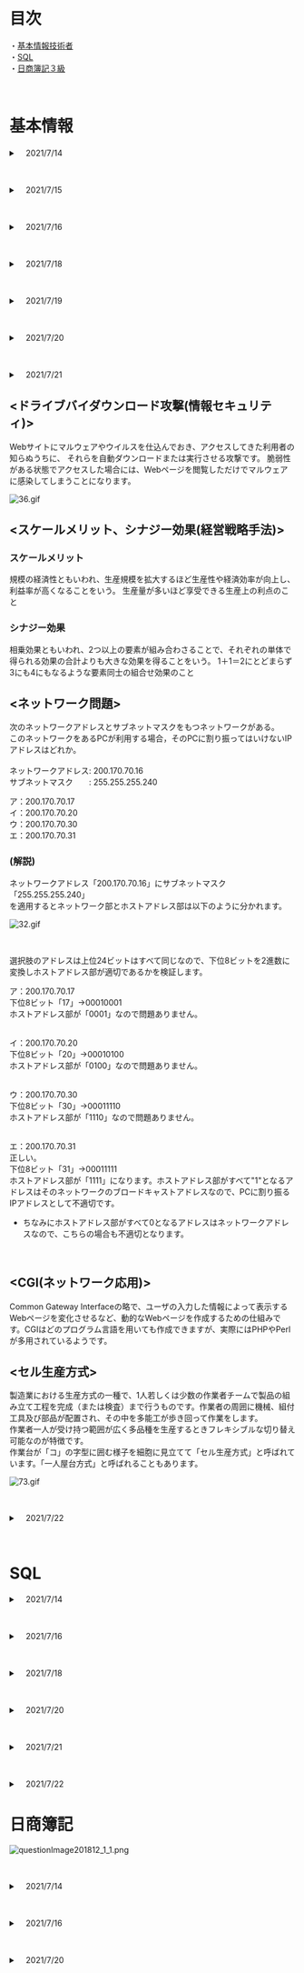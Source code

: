 # 目次
・[基本情報技術者](#anchor1) 
</br>
・[SQL](#anchor2)
</br>
・[日商簿記３級](#anchor3)
</br>

</br>

<a id="anchor1"></a>

<!--ーーーーーーーーーーーーーー 基本情報技術者.--ーーーーーーーーーーーーーー-->

# 基本情報 
<!-- 2021/7/14　学習 -->
<details><summary>　2021/7/14 </summary>

## ＜バランススコアカード(Balanced Score Card、BSC)＞
企業のビジョンと戦略を実現するために、「財務」「顧客」「内部ビジネスプロセス」「学習と成長」という4つの視点から業績を評価・分析する手法です。
</br>

### ・財務の視点
株主や従業員などの利害関係者の期待に応えるため、企業業績として財務的に成功するためにどのように行動すべきかの指標を設定する。
（持続的成長が目標であるので，受注残を指標とする。）
</br>

### ・顧客の視点
企業のビジョンを達成するために、顧客に対してどのように行動すべきかの指標を設定する。
（主要顧客との継続的な関係構築が目標であるので，クレーム件数を指標とする。）
</br>

### ・内部ビジネスプロセスの視点
財務的目標の達成や顧客満足度を向上させるために、優れた業務プロセスを構築するための指標を設定する。
（製品開発力の向上が目標であるので，製品開発領域の研修受講時間を指標とする。）
</br>

### ・学習と成長の視点
企業のビジョンを達成するために組織や個人として、どのように変化(改善)し能力向上を図るかの指標を設定する。
（製品の製造の生産性向上が目標であるので，製造期間短縮日数を指標とする。）

￼
## 非機能要件
「ソフトウェア製品の品質」に挙げられている「品質要件」のほか、「技術要件」「運用・操作要件」「移行要件」「付帯作業」などが非機能要件として定義される項目となります。

</br>

## ＜事業継続計画で用いられる用語＞

* MTBFMean Time Between Failuresの略。システムの修理が完了し正常に稼働し始めてから、次回故障するまでの平均故障間隔を表します。

* MTTRMean Time To Repairの略。システムの故障を修理するために要した平均修復時間を表します。

* RPORecovery Point Objectiveの略で、目標復旧時点のこと。障害の発生などの理由により業務が中断した場合に、失ったデータを過去のどの時点の状態まで復旧させるかを示す目標値です。

* RTORTO(Recovery Time Objective，目標復旧時間)は、業務中断後、どのくらいの時間で復旧させるかを示す目標値です。


＊稼働率　＝　MTBF / ( MTBF ＋ MTTR ) 

</br>

## ＜ITポートフォリオ＞

ポートフォリオの考え方を情報化投資戦略に応用したものです。
IT投資をその目的やリスクの特性ごとにカテゴライズし、そのカテゴリごとに投資割合を管理することで、限りある経営資源を有効に配分することが可能になります。

</details>

<!-- 2021/7/14　学習 -->


<!-- 2021/7/15　学習 -->
</br><details><summary>　2021/7/15 </summary>


## <モジュール結合度>
モジュール同士の関連性の強さを表し、モジュール結合度が弱いほど関連するモジュールに変更があった場合の影響を受けにくくなるので、モジュールの独立性が高まり保守性が向上します。
<br/><br/>
データ結合 (結合が弱い↑、独立性が高い↑)<br/>
処理に必要なデータだけを単一のパラメータとして受け渡している。<br/><br/>
スタンプ結合<br/>
処理に必要なデータだけをレコードや構造体などのデータ構造として受け渡している。<br/><br/>
制御結合<br/>
もう１つのモジュールの制御要素を受け渡している。<br/><br/>
外部結合<br/>
外部宣言された共通データを参照している。<br/><br/>
共通結合<br/>
共通域に宣言された共通データを参照している。<br/><br/>
内容結合 (結合が強い↓、独立性が低い↓)<br/>
お互いのモジュール内部を直接参照・分析している。<br/>


<!-- ここまで 2021/7/15　学習 -->
</details>





<!-- 2021/7/16　学習 -->

</br><details><summary>　2021/7/16 </summary>

## < コンパイラ >
高水準語で記述されたソースコードを機械語などに一括して翻訳するソフトウェアです。

![19.gif](https://www.fe-siken.com/kakomon/30_aki/img/19.gif)

### ・字句解析 <br/>
プログラムを表現する文字の列を、意味のある最小の構成要素の列に変換する<br/>

### ・構文解析 <br/>
言語の文法に基づいてプログラムを解析し、文法誤りがないかチェックする<br/>

### ・意味解析<br/>
変数の宣言と使用とを対応付けたり、演算におけるデータ型の整合性をチェックする<br/>

### ・最適化<br/>
ジスタの有効利用を目的としたレジスタ割付けや、不要な演算を省略するためのプログラム変換を行う<br/>

</br>

## <オブジェクト指向>
### ・伝搬(プロパゲーション)
あるオブジェクトに対して操作を適用したとき，関連するオブジェクトに対してもその操作が自動的に適用される仕組み<br/>

### ・委譲(デリゲーション)
あるオブジェクトに対する操作をその内部で他のオブジェクトに依頼する仕組み
オブジェクト指向において、あるオブジェクトに依頼されたメッセージの処理を、他のオブジェクトに委ねること。<br/>

### ・継承(インヘリタンス)
下位のクラスが上位のクラスの属性や操作を引き継ぐ仕組み<br/>

### ・合成(コンポジション)
複数のオブジェクトを部分として用いて，新たな一つのオブジェクトを生成する仕組み<br/>

<br/>

## <連関図法(企業活動)>
複雑な要因の絡み合う事象について、
その事象間の因果関係・相互関係を明らかにして問題や原因を特定し、
目的達成のための手段を発見する手法です。
特性要因図とは、事象同士の因果関係を表現できる点で異なっています。

![76.gif](https://www.fe-siken.com/kakomon/30_aki/img/76.gif)

### その他
・PDPC法 </br>
事態の進展とともに様々な事象が想定される問題について，
対応策を検討して望ましい結果に至るプロセスを定める方法である。

・親和図法</br>
収集した情報を相互の関連によってグループ化し，
解決すべき問題点を明確にする方法である。

・系統図法<br/>
目的・目標を達成するための手段・方策を順次展開し，
最適な手段・方策を追求していく方法である。

<!-- ここまで　2021/7/16　学習 -->

</details>




<!-- 2021/7/18　学習 -->

</br><details><summary>　2021/7/18 </summary>
</br>

## <サービス運用(障害発生時)>
### ウォームスタート
ウォームスタートは、システム障害が発生したときに、システムの電源をOFFにせずに、
そのままの状態でプログラムを再起動して処理を再開する方法です。
<br/>

### コールドスタート
コールドスタートは、システム障害が発生したときに、システムの電源を入れ直し、
システムを初期状態に戻してからプログラムを起動して処理を再開する方法です。
<br/>

### ロ－ルバック
ロールバックは、トランザクションの途中、
プログラムのバグなどでアプリケーションが強制終了した場合に、更新前ログを用いてデータベースをトランザクション開始直前の状態に戻す処理です。
<br/>

### ロールフォワード
ロールフォワードは、システム障害などでアプリケーションが強制終了したときに、
更新後ログを用いて今まで処理したトランザクションを再現しシステム障害直前までデータベース情報を復帰させる処理です。

</br>

## <請負契約(労働関連・取引関連)>
委託先（受託者・請負側）の従業員が委託先組織の指揮命令の下で業務に従事する労働契約です。
<br/>
請負契約では、受託者と受託者が雇用している従業員の間に指揮命令関係があるので、
始業・就業時間、休憩時間、勤務日など勤務形態に関するルールは発注者ではなく
受託者自らが自社の従業員への指示を行います。

![80.gif](https://www.fe-siken.com/kakomon/30_aki/img/80.gif)
<br/>

## ※偽装請負
業務委託の形式をとっているのに、実態は委託先従業員が委託元の責任者の指揮命令で業務にあたる、
という労働者派遣のようになっている状態

</br>

## <OtoO(ネットビジネス)>
OtoO(Online to Offline)は、インターネット上(オンライン)から実世界(オフライン)への行動
（またはその逆）を促進するマーケティング施策のことです。
<br/><br/>
インターネット上で販売促進キャンペーンや割引クーポンを展開し、
顧客を実世界の店舗に誘導するなどの例があります。
モバイルアプリの提供やSNSでの発信、ECサイトと実店舗の連携など様々な形態があります。

</br>

## <キャパシティプランニング(システム評価指標)>
情報システムの設計段階において、現状の最大負荷だけでなく将来予測される最大負荷時にもサービスの水準を維持できるような設計を検討することです。検討は、CPUの性能や回線の速度などに加えて経済性や拡張性も対象になります。キャパシティプランニングを行うことで適切なハードウェアを選定し、最適な投資ができます。
<br/>
<br/>

### キャパシティプランニングの手順
1.現行システムをモニタリングし現状の処理能力を把握する<br/>

2.将来的に予測される端末の増加、利用者数の増加などを分析する<br/>

3.2.の分析結果からシステム能力の限界時期を予測する<br/>

4.新たなシステム構成で実現すべき性能要件から必要なハードウェア増設を検討する<br/>

</details>

<!-- ここまで 2021/7/18　学習 -->



<!-- 2021/7/19　学習 -->

</br><details><summary>　2021/7/19 </summary>

## <CSIRTマテリアル(情報セキュリティー)>
組織的なインシデント対応体制である「組織内CSIRT」の構築を支援する目的で作成されたガイドラインです。
構想フェーズ、構築フェーズ、運用フェースの3部構成になっていて、ITセキュリティに対応するための情報およびノウハウが提示されています。
CSIRTマテリアルは、JPCERT/CCのWebサイトで閲覧可能です。
<br/>

## <ISMSユーザーズガイド(情報セキュリティー)>
ISMS認証基準(JIS Q 27001:2014)の要求事項について一定の範囲でその意味するところを説明しているガイドです。JIPDECによって作成されています。
<br/>

## <リスクアセスメント(監査)>
リスクアセスメントを実施する前にリスク受容基準を確立することになっています。
なぜなら、リスクアセスメントに含まれるリスク評価プロセスにおいて、リスク分析の結果とリスク受容基準を比較することになっているからです。

![58.gif](https://www.fe-siken.com/kakomon/30_aki/img/58.gif)
<br/>

## <情報セキュリティマネジメント（情報セキュリティ管理）>

### ・信頼性(Reliability)
意図する行動と結果とが一貫しているという特性<br/>

### ・真正性(Authenticity)
エンティティは，それが主張するとおりのものであるという特性<br/>

### ・可用性(Availability)
認可されたエンティティが要求したときに，
アクセス及び使用が可能であるという特性<br/>

### ・機密性(Confidentiality)
認可されていない個人，エンティティ又はプロセスに対して，
情報を使用させず，また，開示しないという特性

<br/>

## <RFI,RFP(情報計画・実施)>
### RFI(Request for Information，情報提供依頼書)
企業・組織がシステム調達や業務委託をする場合や、
初めての取引となるベンダ企業に対して情報の提供を依頼すること、
またはその際に提出される文書のこと。
RFIを発行することによって相手方が保有する技術・経験や、情報技術動向、
及び導入予定のシステムが技術的に実現可能であるかなどを確認することができる。

<br/>

### <RFP(Request for Proposal，提案依頼書)>
情報システムの調達を予定している企業・組織が、発注先候補のITベンダに対して具体的な
システム提案をするように求めること、またはシステム要件や調達要件を取りまとめた文書のこと。

### システム調達の流れ
1. 情報提供依頼（RFI：Request For Information）<br/>
2. 提案依頼書(RFP：Request For Proposal）の作成と配付<br/>
3. 選定基準の作成<br/>
4. ベンダ企業からの提案書及び見積書の入手<br/>
5. 提案内容の比較評価<br/>
6. 調達先の選定<br/>
7. 契約締結<br/>

<br>

## <SOA(ソリューションビジネス)>
(Service Oriented Architecture，サービス指向アーキテクチャ)<br/>

業務上の一処理に相当するソフトウェアで実現されている機能や部品を独立したサービスとし、
それらを組み合わせ連携させることで言語やプラットフォームに依存しないでシステムを構築するという手法、
またはそのことを指す言葉です。
機能単位の組み合わせでシステムを設計するので、
ソフトウェアコンポーネントの再利用や機能の入替えがしやすいという特徴があります。

<br/>

## <リンカ（Linker)>
複数個のコンパイル済みプログラムや、
そのプログラムで使用するライブラリを連結・統合し、1つの実行可能なプログラムファイルとして出力するソフトウェアです。

![20.gif](https://www.fe-siken.com/kakomon/30_aki/img/20.gif)

<br/>

## <割込み(プロセッサ)>
すぐに対処しなくてはならない問題などがシステムに生じたときに、
実行中のプログラムの処理をいったん停止し、優先的に事象の解決を図ることを可能にする仕組みです。
<br/>

### 割込み発生時の手順


#### 1.ユーザモードから特権モードへの移行
割込みが発生すると自動的に特権モード(スーパバイザモード)に切り替わる。
<br/>

#### 2.プログラムレジスタ(プログラムカウンタ)などの退避
割込み処理終了後にもとの命令位置に戻れるように現在のプログラムカウンタの値をスタックに退避させる。
<br/>


#### 3.割込み処理ルーチンの開始番地の決定
所定の割込み処理の開始アドレスを取得して、プログラムカウンタにセットする。
<br/>

#### 4.割込み処理ルーチンの実行
所定の割込み処理
<br/>

## <ディジタル署名(情報セキュリティ)>
公開鍵暗号方式を使ってディジタル文書の正当性を保証する技術です。
ディジタル署名を利用すると、受信者側で「発信元が正当であるか」と「改ざんの有無」の2点を確認できるようになります。
<br/>

## <ラウンドロビン方式(オペレーションシステム)>
実行可能状態となった順に従って、タスクに一定のCPU時間(タイムクウォンタム)ずつ与えていくタスクスケジューリング方式です。
一定時間内に処理が終わらなかったタスクは、実行可能状態の待ち行列の最後尾に移され、次にCPU使用権が与えられるまでの間は待ち状態となります。
<br/>

## <スプーリング>
入出力装置とやり取りするデータを一度外部記憶装置などへ転送し、
外部記憶装置と入出力装置の間でデータをやり取り方法をとります。これによってCPUは低速な入出力装置の動作完了を待つことなく、
次の処理に移ることができるためスループットを大幅に向上させることができます。
<br/>

## <CIO(経営・組織論)>
経営戦略に沿った情報戦略やIT投資計画に関する責任を持つ役職である最高情報責任者のことです。CEO(最高経営責任者)やCOO(最高執行責任者)を補佐し、企業の情報戦略の策定に当たるのが主な職務となります。
<br/>

## <クイックソート（アルゴリズム）>
n個のデータをある基準値以下の値のグループと基準値以上の値のグループに分割し、更にそれぞれのグループで基準値を選んで二つのグループに分割するという処理を繰り返してデータを整列するアルゴリズムです。
<br/>

## <機械学習(情報に関する理論)>
コンピュータに大量の学習データを与え、数学的アプローチによって自律的にデータの特徴点を見出して、コンピュータに人間のようなパターン認識や分類能力をもたせるAIの分野です。教師あり学習、教師なく学習、強化学習などの学習方法があります。


</details>

<!-- ここまで 2021/7/19　学習 -->

<!-- 2021/7/20　学習 -->

</br><details><summary>　2021/7/20 </summary>

## <IDS(情報セキュリティー対策)> 
IDS(Intrusion Detection System，侵入検知システム)は、ネットワークやホストをリアルタイムで監視し、
異常を検知した場合に管理者に通知するなどの処置を行うシステムです。
異常を通知することを目的としたシステムのため通信の遮断などの防御機能を持たないことがほとんどです。
<br/>

### ネットワーク型IDS(NIDS)
ネットワークの通信を監視する
<br/>

### ホスト型IDS(HIDS)
サーバなどにインストールされ、そのマシンの挙動を監視する

</br>

## <IT投資評価(情報システム戦略)>

## 事前評価
実施前の投資案件に対して、内部の了解を得るとともに他のプロジェクトとの整合などの全体最適の観点から評価を行う。<br/>
投資実行の可否を判断するための情報を提供する役割を担う。<br/>

## 中間評価
実施中の投資案件の実績をモニタリングし評価する。<br/>
実施計画の軌道修正を判断するための情報を提供する役割を担う。<br/>

## 事後評価
実施済の投資案件が事前に設計した目的・効果を達成しているかどうかを評価する。<br/>
IT投資の実施効果を上位マネジメントに報告するとともに、終結以後の改善策について判断するための情報を提供する役割を担う。<br/>

</br>

## <ロックの精度(データベースのトランザクション)>
データベース、表、物理的な入出力単位であるブロック、行といったロックをかける資源の単位をいいます。

### ロックの範囲が狭い（粒度が細かい）
・メリット<br/>
資源の競合やロック解除の待ち時間が少なくなり、トランザクションの並列実行性が増します。<br/>
・デメリット<br/>
粒度が細かくなるほど管理が煩雑になるのでCPUの負荷が増します。<br/>

</br>

### ロックの範囲が広い（粒度が大きい）
・メリット<br/>
管理は楽になり、CPUの負荷が減ります。<br/>
・デメリット<br/>
他のトランザクションのロック解除を待つことが多くなるためスループットは低下します。<br/>

</br>

## <プロダクトライフサイクル(マーケティング)>
ある製品が市場に投入されてから販売活動によって普及、成熟し、
やがて落ち込んで市場から姿を消すまでの過程を、
導入期→成長期→成熟期→衰退期 の順で推移していくと考える理論です。

### 導入期
先進的な消費者に対し製品を販売する時期。製品の認知度を高める戦略が採られる。製品投入に関するイニシャルコストがまだ回収されていないため投資のキャッシュフローはマイナス状態である。
<br/>

### 成長期
市場が活性化し、売上が急激に増加する時期。新規参入企業によって競争が激化してくる。成長性を高めるため広告宣伝費の増大が必要になる。
<br/>

### 成熟期
需要の伸びが鈍化してくる時期。他社からのマーケット参入が相次ぎ、競争が激しくなるので製品の品質改良などによって、シェアの維持、利益の確保が行われる。
<br/>

### 衰退期
需要が少なくなり売上と利益が徐々に減少する時期。追加投資を控えて市場から撤退することが検討される。
<br/>

## <BPO(Business Process Outsourcing)(業務プロセス)>
自社の業務の一部を、丸ごと外部の業者に委託することです。
<br/>

### メリット
・コスト削減や業務効率化 <br/>
・その企業本来の事業に集中できるようになる<br/>

※海外業者への外部委託はオフショアアウトソーシングと呼ばれます。

</details>


<!-- ここまで 2021/7/20　学習 -->




<!-- 2021/7/21　学習 -->

</br><details><summary>　2021/7/21 </summary>
</details>

## <ドライブバイダウンロード攻撃(情報セキュリティ)>
Webサイトにマルウェアやウイルスを仕込んでおき、アクセスしてきた利用者の知らぬうちに、
それらを自動ダウンロードまたは実行させる攻撃です。
脆弱性がある状態でアクセスした場合には、Webページを閲覧しただけでマルウェアに感染してしまうことになります。

![36.gif](https://www.fe-siken.com/kakomon/30_haru/img/36.gif)

## <スケールメリット、シナジー効果(経営戦略手法)>

### スケールメリット
規模の経済性ともいわれ、生産規模を拡大するほど生産性や経済効率が向上し、利益率が高くなることをいう。
生産量が多いほど享受できる生産上の利点のこと

### シナジー効果
相乗効果ともいわれ、2つ以上の要素が組み合わさることで、それぞれの単体で得られる効果の合計よりも大きな効果を得ることをいう。
1＋1＝2にとどまらず3にも4にもなるような要素同士の組合せ効果のこと


## <ネットワーク問題>
次のネットワークアドレスとサブネットマスクをもつネットワークがある。<br/>
このネットワークをあるPCが利用する場合，そのPCに割り振ってはいけないIPアドレスはどれか。<br/>
<br/>
ネットワークアドレス: 200.170.70.16  <br/>
サブネットマスク　　: 255.255.255.240  <br/>

ア：200.170.70.17 <br/>
イ：200.170.70.20 <br/>
ウ：200.170.70.30 <br/>
エ：200.170.70.31 <br/>

### (解説)

ネットワークアドレス「200.170.70.16」にサブネットマスク「255.255.255.240」<br/>
を適用するとネットワーク部とホストアドレス部は以下のように分かれます。<br/>

![32.gif](https://www.fe-siken.com/kakomon/30_haru/img/32.gif)

<br/>

選択肢のアドレスは上位24ビットはすべて同じなので、下位8ビットを2進数に変換しホストアドレス部が適切であるかを検証します。<br/>


ア：200.170.70.17 <br/>
  下位8ビット「17」→00010001 <br/>ホストアドレス部が「0001」なので問題ありません。<br/><br/>

イ：200.170.70.20 <br/>
下位8ビット「20」→00010100 <br/>ホストアドレス部が「0100」なので問題ありません。 <br/><br/>

ウ：200.170.70.30 <br/>
下位8ビット「30」→00011110 <br/>ホストアドレス部が「1110」なので問題ありません。 <br/><br/>

エ：200.170.70.31 <br/>
正しい。<br/>下位8ビット「31」→00011111 <br/>ホストアドレス部が「1111」になります。ホストアドレス部がすべて"1"となるアドレスはそのネットワークのブロードキャストアドレスなので、PCに割り振るIPアドレスとして不適切です。<br/>
* ちなみにホストアドレス部がすべて0となるアドレスはネットワークアドレスなので、こちらの場合も不適切となります。

<br/>

## <CGI(ネットワーク応用)>
Common Gateway Interfaceの略で、ユーザの入力した情報によって表示するWebページを変化させるなど、動的なWebページを作成するための仕組みです。CGIはどのプログラム言語を用いても作成できますが、実際にはPHPやPerlが多用されているようです。

## <セル生産方式>
製造業における生産方式の一種で、1人若しくは少数の作業者チームで製品の組み立て工程を完成（または検査）まで行うものです。作業者の周囲に機械、組付工具及び部品が配置され、その中を多能工が歩き回って作業をします。
<br/>
作業者一人が受け持つ範囲が広く多品種を生産するときフレキシブルな切り替え可能なのが特徴です。
<br/>
作業台が「コ」の字型に囲む様子を細胞に見立てて「セル生産方式」と呼ばれています。「一人屋台方式」と呼ばれることもあります。

![73.gif](https://www.fe-siken.com/kakomon/30_haru/img/73.gif)

<!-- ここまで 2021/7/21　学習 -->


<!-- 2021/7/22　学習 -->

</br><details><summary>　2021/7/22 </summary>


## <コストプラス価格決定法>
製品のコストに一定の利幅を加えて製品価格とするコスト志向型の価格設定法です。

計算式で表すと、
``` 
　製品価格＝売上原価＋間接費＋利益
```

<br/>

## <Bcc(ブラインドカーボンコピー)>
電子メールにおける送信先指定方法の1つで、
toで指定した送信先以外に、メールのコピーを送信しておきたい相手を指定する機能のことです。<br/>

bccで指定した相手に、自分以外の送り先(to,cc)のアドレスが通知されない。<br/>
* toの相手とbccの相手の相互間で電子メールアドレスを知られたくない場合に使用します。<br/>

<br/>

## <ロングテール>
膨大な商品を低コストで扱うことができるインターネットを使った商品販売において、<br/>
実店舗では陳列されにくい販売機会の少ない商品でも、<br/>
それらを数多く取りそろえることによって十分な売上を確保できることを説明した経済理論です。<br/>

#### ロングテールについて
![74.gif](https://www.fe-siken.com/kakomon/30_haru/img/74.gif)



<br/>

## <Apache Hadoop(ハドゥープ)>
Apache Hadoop(ハドゥープ)は、ペタバイト級の大規模データの蓄積・処理の分散処理を実現するミドルウェアです。

* Googleが論文として発表した分散処理フレームワーク「MapReduce」および分散ファイルシステム「Google File System」を基盤技術に、オープンソースとしてJavaで実装したものです。
<br/>

## ディープラーニング(Deep Learning) 
人間や動物の脳神経をモデル化したアルゴリズム(ニューラルネットワーク)を多層化したものを用意し、
それに「十分な量のデータを与えることで、人間の力なしに自動的に特徴点やパターンを学習させる」ことをいいます。<br/>

* 人工知能分野における要素技術の1つで、深層学習とも呼ばれます。
* 従来の機械学習と異なり、中間層の多層化によって複雑なパターンの表現と計算を可能にしていることが特徴です。

![03.gif](https://www.fe-siken.com/kakomon/30_haru/img/03.gif)

<br/>

</details>
<!-- ここまで 2021/7/22　学習 -->





<!--- - - - - - - - - - - - - - - - - - - - - SQL. - - - - - - - - - - - - - - - - - - - - -->


<a id="anchor2"></a>

<br/>

# SQL

<!-- 2021/7/14　学習 -->
<details><summary>　2021/7/14 </summary>

・スッキリわかるSQL 8章　2-5の処理を解体
https://docs.google.com/spreadsheets/d/19JhYj5lGbrAadBH3YvrSsIY45Vj2huK3oXRIPf5rWik/edit#gid=0


## ・SQL 処理順序
FROM句　</br>
↓</br>
JOIN句</br>
↓</br>
**WHERE句** </br>
↓</br>
**GROUP BY句**</br>
↓</br>
HAVING句</br>
↓</br>
SELECT句</br>
↓</br>
ORDER BY句</br>
↓</br>
LIMIT句</br>

</details>
<!-- ここまで　2021/7/14　学習 -->



<!-- 2021/7/16　学習 -->

</br><details><summary>　2021/7/16 </summary>

## <テーブルデータを更新する>

```SQL:テーブルデータを更新する
UPDATE テーブル名
SET 列名 = 値, 
    列名 = 値
```

</br>

## <テーブルにデータを追加する>

```SQL:テーブルデータを更新する
INSERT INTO テーブル名 (列名1,列名2,列名3,列名4,列名5)
VALUES (列名1の値,列名2の値,列名3の値,列名4の値,列名5の値);
```

</br>

## <テーブルにデータで「ハシ」を含むものを指定する>
```SQL:
WHERE 名義 LIKE'%ハシ%'
```
</details>

<!-- ここまで　2021/7/16　学習 -->


<!-- 2021/7/18　学習 -->

</br><details><summary>　2021/7/18 </summary>

## <BETWEEN演算子（指定の範囲のデータを出力）>

口座テーブルから「更新日」が「2013-01-01」から「2013-01-31」のデータを出力

```SQL:
SELECT * FROM 口座
WHERE 更新日 BETWEEN '2013-01-01' AND '2013-01-31'
```
<br/>

## <IN演算子（複数の値に合致しているかを確認)>
値がカッコ内に列挙した複数の値（値リスト）のいずれかに合致するかを判定する演算子。
<br/>
「口座」テーブルから種別が「２」または「３」の値を出力する。

```SQL:
SELECT * FROM 口座
WHERE 種別 IN ('2','3')
```
<br/>

## <LIKE演算子(パターンに合致しているかチェック)>

文字列があるパターンに合致してるかチェックする（パターンマッチング）を行い、
部分一致の検索（特定の文字列を一部に含まれるか）が簡単にできる

</br>

### パターンマッチングに使用するパターン文字列
%：任意の０文字以上の文字列<br/>
_：任意の１文字
<br/>
口座番号が「20000」番台または名義の姓が「エ」から始まる３文字で名が「コ」でおわる
データを出力

```SQL:
SELECT * FROM 口座
WHERE 口座番号 LIKE '2____' OR 名義 LIKE 'エ__%コ'
```
<br/>

## <DISTINCT 重複行を除外する>
SELECT文に付与すると結果表の中で内容が重複している行があれば取り除く。<br/>
口座テーブルから名義の列にあるデータを出力する。重複なし

```SQL:
SELECT DISTINCT 名義 FROM 口座
```
</details>

<!-- ここまで　2021/7/18　学習 -->




<!-- 2021/7/20　学習 -->

</br><details><summary>　2021/7/20 </summary>



## < ORDER BY,ASC,DESC 検索結果を並べ替える>

SELECT 文の最後に並べ替えの基準とする列名もしくは列番号と並び順を指定
することができる。<br/>
また複数の列の並び替えをカンマで区切ると複数の列を並び替えが可能となる

<br/>
ASC：昇順（小さい順）※省略可能　<br/>
DESC：降順 (大きい順)
<br/>

```SQL:
-- 「口座」テーブルから「残高」を降順に出力し、「口座番号」を昇順に出力する
SELECT * FROM 口座
ORDER BY 残高 DESC,口座番号 ASC
```

</br>

## <LIMIT句　先頭から数行だけ取得する>

LIMIT句を入れることで検索結果の先頭から指定した
データ件数分だけ、抜き取ることができる。
<br/>
また検索結果の11番目から15番目を取得したい場合はOFFSET
を使用する
（今回の場合はLIMITに5,OFFSETに10を指定する）

</br>

### 口座テーブルから更新日を取得し、先頭から10番目までのデータを出力する
```SQL:
SELECT * FROM 口座
ORDER BY 更新日 LIMIT 10
```
</br>

### 口座テーブルから更新日を取得し、先頭から11番目から20番目までのデータを出力する
```SQL:
SELECT * FROM 口座
ORDER BY 更新日 LIMIT 10 OFFSET 10
```

</details>

<!-- ここまで　2021/7/20　学習 -->



<!-- 2021/7/21　学習 -->

</br><details><summary>　2021/7/21 </summary>


## <集合演算子>

UNION    :和集合(それぞれの検索結果をくっつける）<br/>
EXCEPT   :差集合(別の検索結果にある行を差し引く)<br/>
INTERSECT:積集合(２つの検索結果に共通する行を出力)<br/>

```SQL:
SELECT 口座番号
  FROM 口座
 UNION
SELECT 口座番号
  FROM 廃止口座
 ORDER BY 1
```
<br/>

## <データテーブルにデータを挿入する>

```SQL:
INSERT INTO 口座
VALUES ('2239710','ササキ シゲノリ','1',1000000+3000,'2013-04-03')
```

</details>

<!-- ここまで　2021/7/21　学習 -->





<!-- 2021/7/22　学習 -->

</br><details><summary>　2021/7/22 </summary>


## CASE

```SQL:
SELECT 口座番号,名義,
		CASE WHEN 残高 < 100000 THEN 'C'
			 WHEN 残高 >= 100000 AND 残高 < 1000000 THEN 'B'
			 ELSE 'A'
		END AS 残高ランク
FROM 口座

```

## SQLの標準関数

### LENGTH()：文字列の長さを調べる
LENGTH(文字列が格納されている列)<br/>
戻り値：文字列の長さを表す数値
<br/>
<br/>

### TRIM()：空白を除去
LENGTH(文字列が格納されている列)<br/>
戻り値：空白除去した文字列
<br/>

・LTRIM()：左側の空白を除去した文字列<br/>
・RTRIM()：右側の空白を除去した文字列
<br/><br/>

### REPLACE()：文字列を置換する
REPLACE(文字列が格納されている列、置換前の部分文字列、置換後の部分文字列)<br/>
戻り値：置換処理された後の文字列
<br/><br/>

### SUBSTRING()/SUBSTR():文字列の一部を出力する
SUBSTRING(文字列が格納されている列、抽出を開始する位置、抽出する文字数)<br/>
* SUBSTR()も同様<br/>

戻り値：抽出された部分文字列
<br/><br/>

### ROUND()：指定桁で四捨五入
ROUND(数値を表す列、有効とする桁数)<br/>
戻り値：四捨五入した値
<br/><br/>

### TRUNC()：指定桁で切り捨てる
ROUND(数値を表す列、有効とする桁数)<br/>
戻り値：切り捨てた値
<br/><br/>

### POWER()：べき乗を計算する
ROUND(数値を表す列、何乗するかを指定する数値（指数）)<br/>
戻り値：数値を指定した回数だけ乗じた結果
<br/><br/>

### CURRENT_DATE：現在の日付を取得する
CURRENT_DATE：現在の日付（YYYY-MM-DD) <br/>
CURRENT_TIME：現在の時刻（HH:MM:SS) 
<br/><br/>

### CAST()：データ型を変換する
CAST(変換する値 AS 変換する型)<br/>
戻り値：変換後の値 
<br/><br/>

### COALESCE()：最初に登場するNULLでない値を返す
COALESCE(列や式1,列や式2,列や式3)<br/>
戻り値：引数のうち最初に現れたNULL でない引数 
<br/><br/>

<br/>

### サンプル一覧

```SQL:
SELECT LENGTH(口座番号) AS 口座番号,
       LENGTH(REPLACE(名義,' ','')) AS 名義,
	   LENGTH(CAST(残高 AS VARCHAR)) AS 残高
FROM 口座
```


```SQL:
SELECT 名義
FROM 口座
WHERE SUBSTRING(名義,1,5) LIKE '%カワ%'
```

```SQL:
SELECT 口座番号,残高,TRUNC(残高*0.0002) AS 利息
FROM 口座
ORDER BY 残高 DESC
```
</details>


<!-- ここまで　2021/7/21　学習 -->


<!--- - - - - - - - - - - - - - - - - - - - - 日商簿記. - - - - - - - - - - - - - - - - - - - - -->
<a id="anchor3"></a>



# 日商簿記


![questionImage201812_1_1.png](https://studyboki3.com/content/020_torihikitosiwake/020_shouhinnbaibai/030_shouhinnnohennpinn/2/1/questionImage201812_1_1.png)

<!-- 2021/7/14　学習 -->

</br><details><summary>　2021/7/14 </summary>


## <クレジット売掛金とは>

![explainImage1.png](https://studyboki3.com/content/020_torihikitosiwake/020_shouhinnbaibai/025_curejittourikakekinn/1/1/explainImage1.png)

クレジットカード払いの条件で商品を売り上げた際、会社では『クレジット売掛金（資産）』（くれじっとうりかけきん）として処理します。</br>
クレジットカード会社を通して商品を販売した代金をあとでもらうことができるので、クレジット売掛金は資産です。

![explainImage2.png](https://studyboki3.com/content/020_torihikitosiwake/020_shouhinnbaibai/025_curejittourikakekinn/1/1/explainImage2.png)

クレジットカード会社には手数料を払わなければならないのですが、この手数料は **『支払手数料（費用）』** （しはらいてすうりょう）として仕訳します。<br/>

商品を売り上げた際、売上額から支払手数料を差し引かれた残額を『クレジット売掛金』として処理します。<br/><br/>
[ クレジット売掛金 ] = [ 売上 ] - [支払手数料 ]
<br/>
<br/>

## <商品の返品>

返品した時は、仕入れた時の仕訳を取り消します。
簿記では、この取り消しを、以前行った仕訳の「逆仕訳」（借方と貸方を逆にした仕訳）で行います。

</details>

<!-- ここまで　2021/7/14　学習 -->




<!-- 2021/7/16　学習 -->
</br><details><summary>　2021/7/16 </summary>

## <諸掛（しょがかり）>
商品を仕入れたり、売り上げたりする時には、
商品の代金だけでなく、別途、送料などの費用がかかることがあります。<br/>

商品を仕入れた時の諸掛を、 **仕入諸掛（しいれしょがかり）** と言います。<br/>
商品を売り上げた時の諸掛を、**売上諸掛（うりあげしょがかり）** と言います。<br/>

<br/>

### 補足
仕入諸掛も売上諸掛も<br/>
当社負担なのか（自分が負担するのか）<br/>
先方負担なのか（相手が負担するのか）<br/>
で仕訳の方法が変わります。
<br/>
<br/>

## <仕入諸掛（当社負担）>
「仕入の諸掛」が「当社負担」（自分負担）の場合は、
諸掛は『仕入』に上乗せします。


## <仕入諸掛（先方負担）>
「仕入の諸掛」が「先方負担」（相手負担）の場合、
つまり、当社で諸掛を立て替えて、後で支払ってもらえる場合は、
勘定科目『立替金（資産）』で仕訳します。

### *問題文には、当社負担なのか先方負担なのかが明記されていませんが、 このような場合は、当社負担として仕訳します。



## <売上諸掛（当社負担）>
「売上の諸掛」が「当社負担」（自分負担）の場合は、
勘定科目『発送費（費用）』で仕訳します。

## <売上諸掛（先方負担）>
「売上の諸掛」が「先方負担」（相手負担）の場合、
つまり、当社で諸掛を立て替えて、後で支払ってもらう場合は、
仕入れた時と同様に、勘定科目『立替金』で仕訳します。

### *問題文には、当社負担なのか先方負担なのかが明記されていませんが、 このような場合は、当社負担として仕訳します。

<br/>


</details>

<!-- ここまで　2021/7/16　学習 -->


<!-- 2021/7/20　学習 -->

 </br><details><summary>　2021/7/20 </summary>

## 手形
支払期日（しはらいきじつ）が来ると換金できる証券です。<br/>
簿記3級では、手形の一種である「約束手形」を勉強します。<br/>

![explainImage201812_1.png](https://studyboki3.com/content/020_torihikitosiwake/030_tegata/010_yakusokutegata/1/1/explainImage201812_1.png)

<br/>

## 約束手形
「手形を振り出す（手形に金額を書いて渡す）人」が 
「手形を受け取る人」に 「いつまで」に 「いくら」支払うかを約束した手形です。

<br/>

手形を振り出す人を、 **振出人（ふりだしにん)** または **支払人（しはらいにん）** <br/>
<br/>
手形を受け取る人を、 **名宛人（なあてにん)** または **受取人（うけとりにん）**<br/>
<br/>
代金を支払う期限を、 **支払期日（しはらいきじつ）** または **満期日（まんきび）** と言います。<br/>


![explainImage201812_2.png](https://studyboki3.com/content/020_torihikitosiwake/030_tegata/010_yakusokutegata/1/1/explainImage201812_2.png)
![explainImage201812_3.png](https://studyboki3.com/content/020_torihikitosiwake/030_tegata/010_yakusokutegata/1/1/explainImage201812_3.png)
 
<br/>

## 約束手柄を降り出した時の仕訳
商品を仕入れて、約束手形を振り出した場合、あとで代金を支払う義務が発生します。
簿記では、この義務を勘定科目『支払手形（負債）』で表します。


![explainImage201812_4.png](https://studyboki3.com/content/020_torihikitosiwake/030_tegata/010_yakusokutegata/1/1/explainImage201812_4.png)

</details>


<!-- ここまで　2021/7/20　学習 -->



<br/>
<br/><br/>
